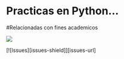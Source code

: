 # Practicas en Python... 
#Relacionadas con fines academicos
   <p align="left">
   <img src="https://img.shields.io/badge/STATUS-EN%20DESAROLLO-green">
   </p>
[![Issues][issues-shield]][issues-url]
